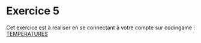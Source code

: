 # Exercice 5

Cet exercice est à réaliser en se connectant à votre compte sur codingame : [TEMPERATURES](https://www.codingame.com/training/easy/temperatures)

